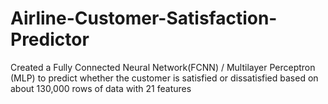 # Airline-Customer-Satisfaction-Predictor
Created a Fully Connected Neural Network(FCNN) / Multilayer Perceptron (MLP) to predict whether the customer is satisfied or dissatisfied based on about 130,000 rows of data with 21 features
